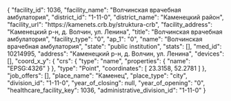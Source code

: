 {
    "facility_id": 1036,
    "facility_name": "Волчинская врачебная амбулатория",
    "district_id": "1-11-0",
    "district_name": "Каменецкий район",
    "facility_url": "https:\/\/kamenets.crb.by\/struktura-crb",
    "facility_address": "Каменецкий р-н, д. Волчин, ул. Ленина",
    "title": "Волчинская врачебная амбулатория",
    "facility_type": "0",
    "ap_1": "0",
    "name": "Волчинская врачебная амбулатория",
    "state": "public institution",
    "stats": [],
    "med_id": 10214995,
    "address": "Каменецкий р-н, д. Волчин, ул. Ленина",
    "devices": [],
    "coord_x_y": {
        "crs": {
            "type": "name",
            "properties": {
                "name": "EPSG:4326"
            }
        },
        "type": "Point",
        "coordinates": [
            23.3158,
            52.2781
        ]
    },
    "job_offers": [],
    "place_name": "Каменец",
    "place_type": "city",
    "division_id": "1-11-0",
    "year_of_closing": null,
    "year_of_opening": "0",
    "healthcare_facility_key": 1036,
    "administrative_division_id": "1-11-0"
}